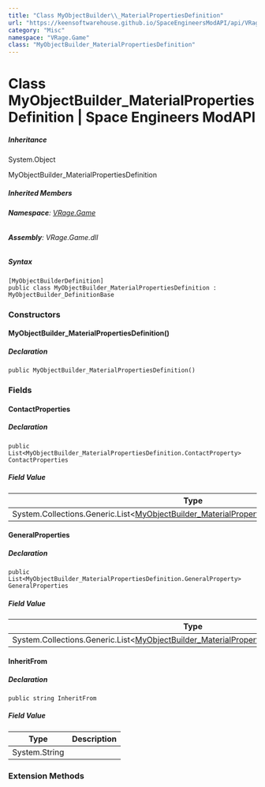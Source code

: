 ```yaml
---
title: "Class MyObjectBuilder\\_MaterialPropertiesDefinition"
url: "https://keensoftwarehouse.github.io/SpaceEngineersModAPI/api/VRage.Game.MyObjectBuilder_MaterialPropertiesDefinition.html"
category: "Misc"
namespace: "VRage.Game"
class: "MyObjectBuilder_MaterialPropertiesDefinition"
---
```


# Class MyObjectBuilder\_MaterialPropertiesDefinition | Space Engineers ModAPI

##### Inheritance

System.Object

MyObjectBuilder\_MaterialPropertiesDefinition

##### Inherited Members

###### **Namespace**: [VRage.Game](https://keensoftwarehouse.github.io/SpaceEngineersModAPI/api/VRage.Game.html)

###### **Assembly**: VRage.Game.dll

##### Syntax

```
[MyObjectBuilderDefinition]
public class MyObjectBuilder_MaterialPropertiesDefinition : MyObjectBuilder_DefinitionBase
```

### Constructors

#### MyObjectBuilder\_MaterialPropertiesDefinition()

##### Declaration

```
public MyObjectBuilder_MaterialPropertiesDefinition()
```

### Fields

#### ContactProperties

##### Declaration

```
public List<MyObjectBuilder_MaterialPropertiesDefinition.ContactProperty> ContactProperties
```

##### Field Value

| Type | Description |
| --- | --- |
| System.Collections.Generic.List<[MyObjectBuilder\_MaterialPropertiesDefinition.ContactProperty](https://keensoftwarehouse.github.io/SpaceEngineersModAPI/api/VRage.Game.MyObjectBuilder_MaterialPropertiesDefinition.ContactProperty.html)\> |     |

#### GeneralProperties

##### Declaration

```
public List<MyObjectBuilder_MaterialPropertiesDefinition.GeneralProperty> GeneralProperties
```

##### Field Value

| Type | Description |
| --- | --- |
| System.Collections.Generic.List<[MyObjectBuilder\_MaterialPropertiesDefinition.GeneralProperty](https://keensoftwarehouse.github.io/SpaceEngineersModAPI/api/VRage.Game.MyObjectBuilder_MaterialPropertiesDefinition.GeneralProperty.html)\> |     |

#### InheritFrom

##### Declaration

```
public string InheritFrom
```

##### Field Value

| Type | Description |
| --- | --- |
| System.String |     |

### Extension Methods